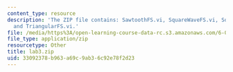```yaml
---
content_type: resource
description: 'The ZIP file contains: SawtoothFS.vi, SquareWaveFS.vi, SquareWaveFS_nterms.vi,
  and TriangularFS.vi.'
file: /media/https%3A/open-learning-course-data-rc.s3.amazonaws.com/6-071j-introduction-to-electronics-signals-and-measurement-spring-2006/33092378b963a69c9ab36c92e78f2d23_lab3.zip
file_type: application/zip
resourcetype: Other
title: lab3.zip
uid: 33092378-b963-a69c-9ab3-6c92e78f2d23
---
```

